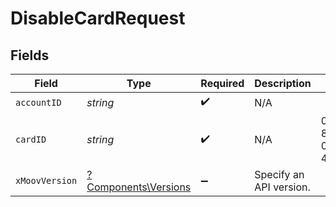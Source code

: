 # DisableCardRequest


## Fields

| Field                                                       | Type                                                        | Required                                                    | Description                                                 | Example                                                     |
| ----------------------------------------------------------- | ----------------------------------------------------------- | ----------------------------------------------------------- | ----------------------------------------------------------- | ----------------------------------------------------------- |
| `accountID`                                                 | *string*                                                    | :heavy_check_mark:                                          | N/A                                                         |                                                             |
| `cardID`                                                    | *string*                                                    | :heavy_check_mark:                                          | N/A                                                         | 01234567-89ab-cdef-0123-456789abcdef                        |
| `xMoovVersion`                                              | [?Components\Versions](../../Models/Components/Versions.md) | :heavy_minus_sign:                                          | Specify an API version.                                     |                                                             |